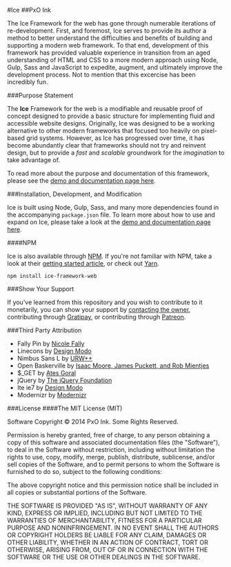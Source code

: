 #Ice
##PxO Ink

The Ice Framework for the web has gone through numerable iterations of re-development. First, and foremost, Ice serves to provide its author a method to better understand the difficulties and benefits of building and supporting a modern web framework. To that end, development of this framework has provided valuable experience in transition from an aged understanding of HTML and CSS to a more modern approach using Node, Gulp, Sass and JavaScript to expedite, augment, and ultimately improve the development process. Not to mention that this excercise has been incredibly fun. 

###Purpose Statement

The **Ice** Framework for the web is a modifiable and reusable proof of concept designed to provide a basic structure for implementing fluid and accessible website designs. Originally, Ice was designed to be a working alternative to other modern frameworks that focused too heavily on pixel-based grid systems. However, as Ice has progressed over time, it has become abundantly clear that frameworks should not try and reinvent design, but to provide a *fast* and *scalable* groundwork for the _imagination_ to take advantage of. 

To read more about the purpose and documentation of this framework, please see the [demo and documentation page here](http://mookman288.github.io/Ice-Framework/).

###Installation, Development, and Modification

Ice is built using Node, Gulp, Sass, and many more dependencies found in the accompanying `package.json` file. To learn more about how to use and expand on Ice, please take a look at the [demo and documentation page here](http://mookman288.github.io/Ice-Framework/).

####NPM

Ice is also available through [NPM](https://www.npmjs.com/package/ice-framework-web). If you're not familiar with NPM, take a look at their [getting started article](https://docs.npmjs.com/getting-started/installing-node), or check out [Yarn](https://yarnpkg.com/en/docs/getting-started). 

`npm install ice-framework-web`

###Show Your Support

If you've learned from this repository and you wish to contribute to it monetarily, you can show your support by [contacting the owner](https://twitter.com/mookman288), contributing through [Gratipay](https://gratipay.com/~mookman288/), or contributing through [Patreon](https://www.patreon.com/bePatron?patAmt=1&u=3081691). 

###Third Party Attribution

* Fally Pin by [Nicole Fally](http://sorkintype.com/)
* Linecons by [Design Modo](http://designmodo.com/linecons-free/)
* Nimbus Sans L by [URW++](http://openfontlibrary.org/en/font/nimbus-sans-l)
* Open Baskerville by [Isaac Moore, James Puckett, and Rob Mientjes](http://openfontlibrary.org/font/open-baskerville)
* $_GET by [Ates Goral](http://stackoverflow.com/a/439578)
* jQuery by [The jQuery Foundation](https://jquery.org/team/)
* lte ie7 by [Design Modo](http://designmodo.com/linecons-free/)
* Modernizr by [Modernizr](https://github.com/Modernizr/Modernizr)

###License
####The MIT License (MIT)

Software Copyright &copy; 2014 PxO Ink. Some Rights Reserved.

Permission is hereby granted, free of charge, to any person 
obtaining a copy of this software and associated documentation 
files (the "Software"), to deal in the Software without 
restriction, including without limitation the rights to use, 
copy, modify, merge, publish, distribute, sublicense, and/or 
sell copies of the Software, and to permit persons to whom the 
Software is furnished to do so, subject to the following conditions:

The above copyright notice and this permission notice shall be 
included in all copies or substantial portions of the Software.

THE SOFTWARE IS PROVIDED "AS IS", WITHOUT WARRANTY OF ANY KIND, 
EXPRESS OR IMPLIED, INCLUDING BUT NOT LIMITED TO THE WARRANTIES OF 
MERCHANTABILITY, FITNESS FOR A PARTICULAR PURPOSE AND NONINFRINGEMENT. 
IN NO EVENT SHALL THE AUTHORS OR COPYRIGHT HOLDERS BE LIABLE FOR ANY 
CLAIM, DAMAGES OR OTHER LIABILITY, WHETHER IN AN ACTION OF CONTRACT, 
TORT OR OTHERWISE, ARISING FROM, OUT OF OR IN CONNECTION WITH THE 
SOFTWARE OR THE USE OR OTHER DEALINGS IN THE SOFTWARE.
